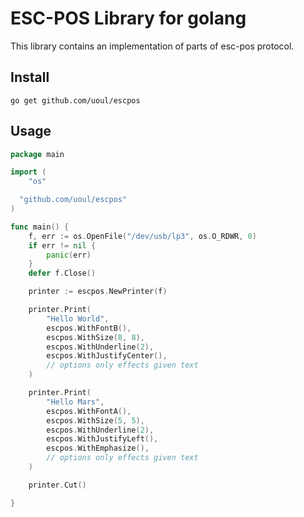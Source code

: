 # ESC-POS Library for golang
This library contains an implementation of parts of esc-pos protocol. 

## Install
```
go get github.com/uoul/escpos
```

## Usage
```go
package main

import (
	"os"

  "github.com/uoul/escpos"
)

func main() {
	f, err := os.OpenFile("/dev/usb/lp3", os.O_RDWR, 0)
	if err != nil {
		panic(err)
	}
	defer f.Close()

	printer := escpos.NewPrinter(f)

	printer.Print(
		"Hello World",
		escpos.WithFontB(),
		escpos.WithSize(8, 8),
		escpos.WithUnderline(2),
		escpos.WithJustifyCenter(),
		// options only effects given text
	)

	printer.Print(
		"Hello Mars",
		escpos.WithFontA(),
		escpos.WithSize(5, 5),
		escpos.WithUnderline(2),
		escpos.WithJustifyLeft(),
		escpos.WithEmphasize(),
		// options only effects given text
	)

	printer.Cut()

}
```